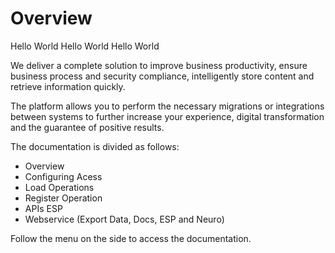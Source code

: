 # Overview

Hello World
Hello World
Hello World

We deliver a complete solution to improve business productivity, ensure business process and security compliance, intelligently store content and retrieve information quickly.

The platform allows you to perform the necessary migrations or integrations between systems to further increase your experience, digital transformation and the guarantee of positive results.

The documentation is divided as follows:

* Overview
* Configuring Acess
* Load Operations
* Register Operation
* APIs ESP
* Webservice (Export Data, Docs, ESP and Neuro)

Follow the menu on the side to access the documentation.
